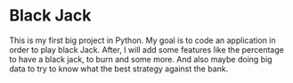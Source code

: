 # Black Jack
This is my first big project in Python. My goal is to code an application in order to play black Jack.
After, I will add some features like the percentage to have a black jack, to burn and some more. And also maybe doing big data to try to know what the best strategy
against the bank.
